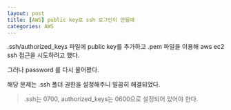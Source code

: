 ```yaml
---
layout: post
title: [AWS] public key로 ssh 로그인이 안될때
categories: AWS
---
```


.ssh/authorized_keys 파일에 public key를 추가하고
.pem 파일을 이용해 aws ec2 ssh 접근을 시도하려고 했다.

그러나 password 를 다시 물어봤다.

해당 문제는 .ssh 폴더 권한을 설정해주니 말끔히 해결되었다.

> .ssh는 0700, authorized_keys는 0600으로 설정되어 있어야 한다.

